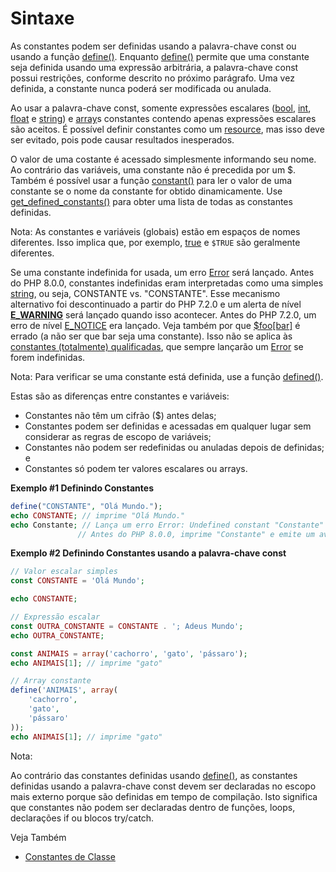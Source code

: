 # Sintaxe

As constantes podem ser definidas usando a palavra-chave const ou usando a função [define()](https://www.php.net/manual/pt_BR/function.define.php). Enquanto [define()](https://www.php.net/manual/pt_BR/function.define.php) permite que uma constante seja definida usando uma expressão arbitrária, a palavra-chave const possui restrições, conforme descrito no próximo parágrafo. Uma vez definida, a constante nunca poderá ser modificada ou anulada.

Ao usar a palavra-chave const, somente expressões escalares ([bool](https://www.php.net/manual/pt_BR/language.types.boolean.php), [int](https://www.php.net/manual/pt_BR/language.types.integer.php), [float](https://www.php.net/manual/pt_BR/language.types.float.php) e [string](https://www.php.net/manual/pt_BR/language.types.string.php)) e [array](https://www.php.net/manual/pt_BR/language.types.array.php)s constantes contendo apenas expressões escalares são aceitos. É possível definir constantes como um [resource](https://www.php.net/manual/pt_BR/language.types.resource.php), mas isso deve ser evitado, pois pode causar resultados inesperados.

O valor de uma costante é acessado simplesmente informando seu nome. Ao contrário das variáveis, uma constante não é precedida por um $. Também é possível usar a função [constant()](https://www.php.net/manual/pt_BR/function.constant.php) para ler o valor de uma constante se o nome da constante for obtido dinamicamente. Use [get_defined_constants()](https://www.php.net/manual/pt_BR/function.get-defined-constants.php) para obter uma lista de todas as constantes definidas.

Nota: As constantes e variáveis (globais) estão em espaços de nomes diferentes. Isso implica que, por exemplo, [true](https://www.php.net/manual/pt_BR/reserved.constants.php#constant.true) e `$TRUE` são geralmente diferentes.

Se uma constante indefinida for usada, um erro [Error](https://www.php.net/manual/pt_BR/class.error.php) será lançado. Antes do PHP 8.0.0, constantes indefinidas eram interpretadas como uma simples [string](https://www.php.net/manual/pt_BR/language.types.string.php), ou seja, CONSTANTE vs. "CONSTANTE". Esse mecanismo alternativo foi descontinuado a partir do PHP 7.2.0 e um alerta de nível [**E_WARNING**](https://www.php.net/manual/pt_BR/errorfunc.constants.php#constant.e-warning) será lançado quando isso acontecer. Antes do PHP 7.2.0, um erro de nível [E_NOTICE](https://www.php.net/manual/pt_BR/ref.errorfunc.php) era lançado. Veja também por que [$foo\[bar\]](https://www.php.net/manual/pt_BR/language.types.array.php#language.types.array.foo-bar) é errado (a não ser que bar seja uma constante). Isso não se aplica às [constantes (totalmente) qualificadas](https://www.php.net/manual/pt_BR/language.namespaces.rules.php), que sempre lançarão um [Error](https://www.php.net/manual/pt_BR/class.error.php) se forem indefinidas.

Nota: Para verificar se uma constante está definida, use a função [defined()](https://www.php.net/manual/pt_BR/function.defined.php).

Estas são as diferenças entre constantes e variáveis:

* Constantes não têm um cifrão ($) antes delas;
* Constantes podem ser definidas e acessadas em qualquer lugar sem considerar as regras de escopo de variáveis;
* Constantes não podem ser redefinidas ou anuladas depois de definidas; e
* Constantes só podem ter valores escalares ou arrays.

**Exemplo #1 Definindo Constantes**

```php
define("CONSTANTE", "Olá Mundo.");
echo CONSTANTE; // imprime "Olá Mundo."
echo Constante; // Lança um erro Error: Undefined constant "Constante"
               // Antes do PHP 8.0.0, imprime "Constante" e emite um aviso.
```

**Exemplo #2 Definindo Constantes usando a palavra-chave const**

```php
// Valor escalar simples
const CONSTANTE = 'Olá Mundo';

echo CONSTANTE;

// Expressão escalar
const OUTRA_CONSTANTE = CONSTANTE . '; Adeus Mundo';
echo OUTRA_CONSTANTE;

const ANIMAIS = array('cachorro', 'gato', 'pássaro');
echo ANIMAIS[1]; // imprime "gato"

// Array constante
define('ANIMAIS', array(
    'cachorro',
    'gato',
    'pássaro'
));
echo ANIMAIS[1]; // imprime "gato"
```

Nota:

Ao contrário das constantes definidas usando [define()](https://www.php.net/manual/pt_BR/function.define.php), as constantes definidas usando a palavra-chave const devem ser declaradas no escopo mais externo porque são definidas em tempo de compilação. Isto significa que constantes não podem ser declaradas dentro de funções, loops, declarações if ou blocos try/catch.

Veja Também

* [Constantes de Classe](https://www.php.net/manual/pt_BR/language.oop5.constants.php)